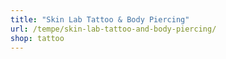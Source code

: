 ```yaml
---
title: "Skin Lab Tattoo & Body Piercing"
url: /tempe/skin-lab-tattoo-and-body-piercing/
shop: tattoo
---
```

